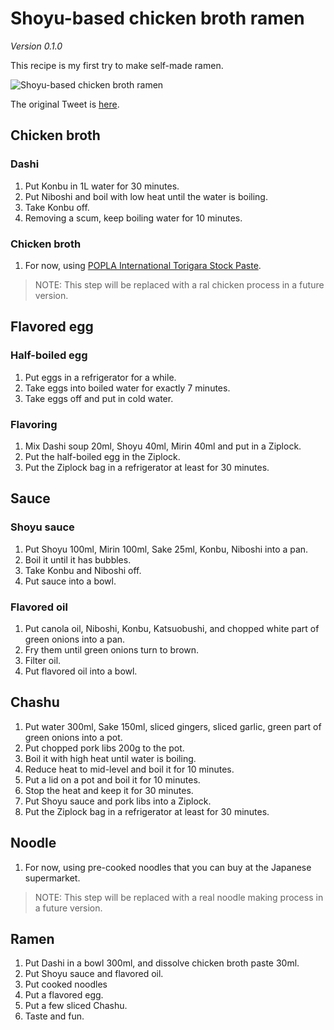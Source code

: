 # Shoyu-based chicken broth ramen

*Version 0.1.0*

This recipe is my first try to make self-made ramen.

![Shoyu-based chicken broth ramen](https://pbs.twimg.com/media/DvT0qZOV4AAMHEZ?format=jpg&name=thumb)

The original Tweet is [here](https://twitter.com/niw/status/1077755225656590341).

## Chicken broth

### Dashi

1. Put Konbu in 1L water for 30 minutes.
1. Put Niboshi and boil with low heat until the water is boiling.
1. Take Konbu off.
1. Removing a scum, keep boiling water for 10 minutes.

### Chicken broth

1. For now, using [POPLA International Torigara Stock Paste](https://www.popla.com/new-products/torigara-stock-paste).

> NOTE: This step will be replaced with a ral chicken process in a future version.

## Flavored egg

### Half-boiled egg

1. Put eggs in a refrigerator for a while.
1. Take eggs into boiled water for exactly 7 minutes.
1. Take eggs off and put in cold water.

### Flavoring

1. Mix Dashi soup 20ml, Shoyu 40ml, Mirin 40ml and put in a Ziplock.
1. Put the half-boiled egg in the Ziplock.
1. Put the Ziplock bag in a refrigerator at least for 30 minutes.

## Sauce

### Shoyu sauce

1. Put Shoyu 100ml, Mirin 100ml, Sake 25ml, Konbu, Niboshi into a pan.
1. Boil it until it has bubbles.
1. Take Konbu and Niboshi off.
1. Put sauce into a bowl.

### Flavored oil

1. Put canola oil, Niboshi, Konbu, Katsuobushi, and chopped white part of green onions into a pan.
1. Fry them until green onions turn to brown.
1. Filter oil.
1. Put flavored oil into a bowl.

## Chashu

1. Put water 300ml, Sake 150ml, sliced gingers, sliced garlic, green part of green onions into a pot.
1. Put chopped pork libs 200g to the pot.
1. Boil it with high heat until water is boiling.
1. Reduce heat to mid-level and boil it for 10 minutes.
1. Put a lid on a pot and boil it for 10 minutes.
1. Stop the heat and keep it for 30 minutes.
1. Put Shoyu sauce and pork libs into a Ziplock.
1. Put the Ziplock bag in a refrigerator at least for 30 minutes.

## Noodle

1. For now, using pre-cooked noodles that you can buy at the Japanese supermarket.

> NOTE: This step will be replaced with a real noodle making process in a future version.

## Ramen

1. Put Dashi in a bowl 300ml, and dissolve chicken broth paste 30ml.
1. Put Shoyu sauce and flavored oil.
1. Put cooked noodles
1. Put a flavored egg.
1. Put a few sliced Chashu.
1. Taste and fun.
